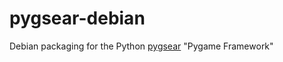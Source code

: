 pygsear-debian
==============

Debian packaging for the Python [pygsear](http://www.nongnu.org/pygsear/) "Pygame Framework"
